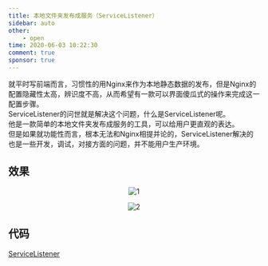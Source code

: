 ```yaml
---
title: 本地文件夹发布成服务（ServiceListener）
sidebar: auto
other:
    - open
time: 2020-06-03 10:22:30
comment: true
sponsor: true
---
```


就平时写前端而言，习惯性的用Nginx来作为本地静态数据的发布，但是Nginx的配置隐藏性太高，辨识度不高，从而希望有一款可以界面傻瓜式的操作来完成这一配置步骤。    
ServiceListener的问世就是解决这个问题，什么是ServiceListener呢。    
他是一款简单的本地文件夹发布成服务的工具，可以给用户更直观的表达。  
但是如果就功能性而言，根本无法和Nginx相提并论的，ServiceListener解决的也是一些开发，调试，对接方面的问题，并不能用户生产环境。

<!-- more -->

## 效果

<div align=center>

![1](/assets/open/1.png)

</div>

<div align=center>

![2](/assets/open/2.png)

</div>

## 代码

[ServiceListener](https://github.com/IKangXu/ServiceListener)